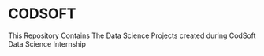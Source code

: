 # CODSOFT
This Repository Contains The Data Science Projects created during CodSoft Data Science Internship
